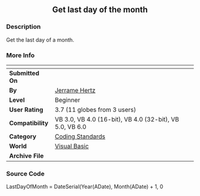 ﻿<div align="center">

## Get last day of the month


</div>

### Description

Get the last day of a month.
 
### More Info
 


<span>             |<span>
---                |---
**Submitted On**   |
**By**             |[Jerrame Hertz](https://github.com/Planet-Source-Code/PSCIndex/blob/master/ByAuthor/jerrame-hertz.md)
**Level**          |Beginner
**User Rating**    |3.7 (11 globes from 3 users)
**Compatibility**  |VB 3\.0, VB 4\.0 \(16\-bit\), VB 4\.0 \(32\-bit\), VB 5\.0, VB 6\.0
**Category**       |[Coding Standards](https://github.com/Planet-Source-Code/PSCIndex/blob/master/ByCategory/coding-standards__1-43.md)
**World**          |[Visual Basic](https://github.com/Planet-Source-Code/PSCIndex/blob/master/ByWorld/visual-basic.md)
**Archive File**   |[](https://github.com/Planet-Source-Code/jerrame-hertz-get-last-day-of-the-month__1-26195/archive/master.zip)





### Source Code

LastDayOfMonth = DateSerial(Year(ADate), Month(ADate) + 1, 0

